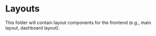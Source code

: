# Layouts

This folder will contain layout components for the frontend (e.g., main layout, dashboard layout). 